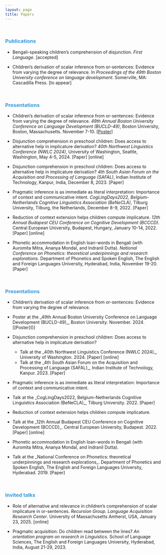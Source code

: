 ```yaml
---
layout: page
title: Papers
---
```


 &nbsp;  
 
<h3> <span style="color: #3498DB ;">Publications </span> </h3> 

- Bengali-speaking children’s comprehension of disjunction. _First Language_.  [accepted]
  
- Children’s derivation of scalar inference from or-sentences: Evidence from varying the degree of relevance. In _Proceedings of the 49th Boston University conference on language development_. Somerville, MA: Cascadilla Press. [to appear] 

 &nbsp;  
 
<h3> <span style="color: #3498DB ;">Presentations </span> </h3> 

- Children’s derivation of scalar inference from or-sentences: Evidence from varying the degree of relevance. _49th Annual Boston University Conference on Language Development (BUCLD-49)_, Boston University, Boston, Massachusetts. November 7-10. [[Poster]()] 

- Disjunction comprehension in preschool children: Does access to alternative help in implicature derivation? _40th Northwest Linguistics Conference (NWLC 2024)_, University of Washington, Seattle, Washington, May 4-5, 2024.   [Paper] [online]

- Disjunction comprehension in preschool children: Does access to alternative help in implicature derivation? _4th South Asian Forum on the Acquisition and Processing of Language (SAFAL)_, Indian Institute of Technology, Kanpur, India, December 8, 2023.   [Paper]

- Pragmatic inference is as immediate as literal interpretation: Importance of context and communicative intent. _CogLingDays2022, Belgium-Netherlands Cognitive Linguistics Association (BeNeCLA)_, Tilburg University, Tilburg, the Netherlands, December 8-9, 2022.   [Paper]

- Reduction of context extension helps children compute implicature. _12th Annual Budapest CEU Conference on Cognitive Development (BCCCD)_. Central European University, Budapest, Hungary, January 10-14, 2022.   [Paper] [online]

- Phonetic accommodation in English loan-words in Bengali (with Auromita Mitra, Ananya Mondal, and Indranil Dutta). _National Conference on Phonetics: theoretical underpinnings and research explorations_. Department of Phonetics and Spoken English, The English and Foreign Languages University, Hyderabad, India, November 19-20.  [Paper] 

 &nbsp;    

<h3> <span style="color: #3498DB ;">Presentations </span> </h3> 

- Children’s derivation of scalar inference from or-sentences: Evidence from varying the degree of relevance.
   <li> Poster at the _49th Annual Boston University Conference on Language Development (BUCLD-49)_, Boston University. November. 2024. [[Poster]()] </li> 

- Disjunction comprehension in preschool children: Does access to alternative help in implicature derivation?
   <ul> <li> Talk at the _40th Northwest Linguistics Conference (NWLC 2024)_, University of Washington. 2024.   [Paper] [online] </li></ul>
   <ul> <li> Talk at the _4th South Asian Forum on the Acquisition and Processing of Language (SAFAL)_, Indian Institute of Technology, Kanpur. 2023.   [Paper]  </li></ul>

- Pragmatic inference is as immediate as literal interpretation: Importance of context and communicative intent.
   <li> Talk at the _CogLingDays2022, Belgium-Netherlands Cognitive Linguistics Association (BeNeCLA)_, Tilburg University. 2022.   [Paper] </li>

- Reduction of context extension helps children compute implicature.
   <li> Talk at the _12th Annual Budapest CEU Conference on Cognitive Development (BCCCD)_. Central European University, Budapest. 2022.   [Paper] [online] </li>

- Phonetic accommodation in English loan-words in Bengali (with Auromita Mitra, Ananya Mondal, and Indranil Dutta).
   <li> Talk at the _National Conference on Phonetics: theoretical underpinnings and research explorations_. Department of Phonetics and Spoken English, The English and Foreign Languages University, Hyderabad. 2019.  [Paper] </li>

 &nbsp;    
 
<h3> <span style="color: #3498DB ;">Invited talks </span> </h3> 

- Role of alternative and relevance in children’s comprehension of scalar implicature in or-sentences. _Recursion Group. Language Acquisition Research Center_. University of Massachusetts Amherst, USA, January 23, 2025. [online] 

- Pragmatic acquisition: Do children read between the lines? _An orientation program on research in Linguistics_. School of Language Sciences, The English and Foreign Languages University, Hyderabad, India, August 21-29, 2023. 



 &nbsp;    
